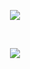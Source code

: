 <p align="center">
<a href="https://www.postman.com/"><img src="https://assets.getpostman.com/common-share/postman-logo-horizontal-320x132.png" /></a>
</p>

<br/>

<p align="center">
  <a href="www.linkedin.com/in/ajvsubotich"><img src="https://img.shields.io/badge/Alejandro%20 Valdez-LinkedIn-0077B5.svg" style="max-height: 300px;" style="max-height: 300px;"></a>
</p>
